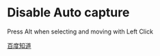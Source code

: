 # Disable Auto capture

Press Alt when selecting and moving with Left Click

[百度知道](<https://zhidao.baidu.com/question/1174591127669299099.html>)

